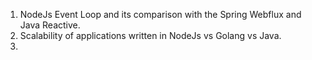 1. NodeJs Event Loop and its comparison with the Spring Webflux and Java Reactive.
2. Scalability of applications written in NodeJs vs Golang vs Java.
3. 
